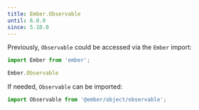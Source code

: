 ```yaml
---
title: Ember.Observable
until: 6.0.0
since: 5.10.0
---
```



Previously, `Observable` could be accessed via the `Ember` import:
```js
import Ember from 'ember';

Ember.Observable
```

If needed, `Observable` can be imported:
```js
import Observable from '@ember/object/observable';
```
